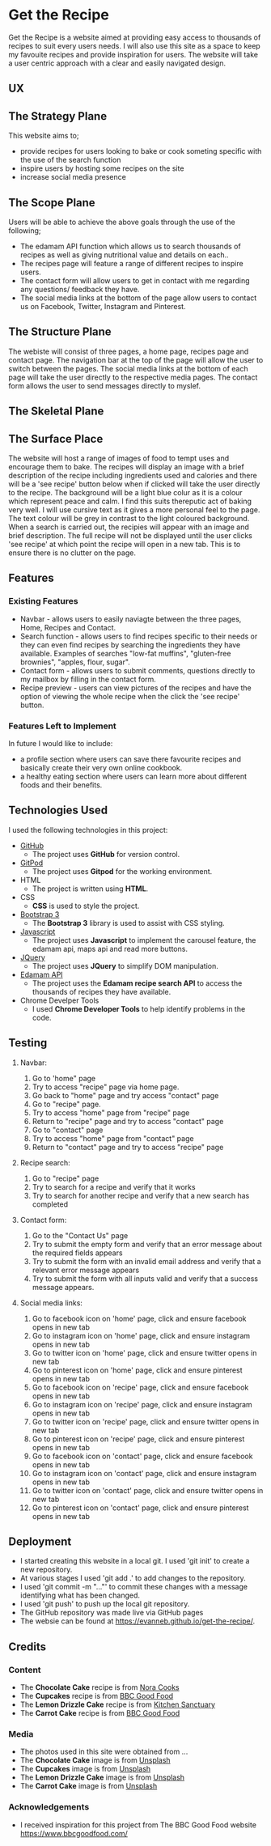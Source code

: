 # Get the Recipe

Get the Recipe is a website aimed at providing easy access to thousands of recipes to suit every users needs. I will also use this site as a space to keep my favouite recipes and provide inspiration for users. 
The website will take a user centric approach with a clear and easily navigated design. 
 
## UX

## The Strategy Plane
This website aims to;
- provide recipes for users looking to bake or cook someting specific with the use of the search function
- inspire users by hosting some recipes on the site
- increase social media presence 

## The Scope Plane
Users will be able to achieve the above goals through the use of the following;
- The edamam API function which allows us to search thousands of recipes as well as giving nutritional value and details on each..
- The recipes page will feature a range of different recipes to inspire users.
- The contact form will allow users to get in contact with me regarding any questions/ feedback they have.
- The social media links at the bottom of the page allow users to contact us on Facebook, Twitter, Instagram and Pinterest.

## The Structure Plane
The webiste will consist of three pages, a home page, recipes page and contact page.
The navigation bar at the top of the page will allow the user to switch between the pages. 
The social media links at the bottom of each page will take the user directly to the respective media pages.
The contact form allows the user to send messages directly to myslef.

## The Skeletal Plane

## The Surface Place
The website will host a range of images of food to tempt uses and encourage them to bake. The recipes will display an image with a brief description of the recipe including ingredients used and calories and there will be a 'see recipe' button below when if clicked will take the user directly to the recipe.
The background will be a light blue colur as it is a colour which represent peace and calm. I find this suits thereputic act of baking very well. 
I will use cursive text as it gives a more personal feel to the page. The text colour will be grey in contrast to the light coloured background.
When a search is carried out, the recipies will appear with an image and brief description. The full recipe will not be displayed until the user clicks 'see recipe' at which point the recipe will open in a new tab. This is to ensure there is no clutter on the page.


## Features
 
### Existing Features
- Navbar - allows users to easily naviagte between the three pages, Home, Recipes and Contact.
- Search function - allows users to find recipes specific to their needs or they can even find recipes by searching the ingredients they have available. Examples of searches "low-fat muffins", "gluten-free brownies", "apples, flour, sugar". 
- Contact form - allows users to submit comments, questions directly to my mailbox by filling in the contact form. 
- Recipe preview - users can view pictures of the recipes and have the option of viewing the whole recipe when the click the 'see recipe' button.  

### Features Left to Implement
In future I would like to include:
- a profile section where users can save there favourite recipes and basically create their very own online cookbook.
- a healthy eating section where users can learn more about different foods and their benefits.

## Technologies Used
I used the following technologies in this project: 

- [GitHub](https://github.com/)
    - The project uses **GitHub** for version control.
- [GitPod](https://gitpod.io/)
    - The project uses **Gitpod** for the working environment.
- HTML
    - The project is written using **HTML**.
- CSS
    - **CSS** is used to style the project.
- [Bootstrap 3](https://getbootstrap.com/)
    - The  **Bootstrap 3** library is used to assist with CSS styling. 
- [Javascript](https://javascript.com)
    - The project uses **Javascript** to implement the carousel feature, the edamam api, maps api and read more buttons.
- [JQuery](https://jquery.com)
    - The project uses **JQuery** to simplify DOM manipulation.
- [Edamam API](https://www.edamam.com/)
    - The project uses the **Edamam recipe search API** to access the thousands of recipes they have available.
- Chrome Develper Tools
    - I used **Chrome Developer Tools** to help identify problems in the code.


## Testing

1. Navbar:
    1. Go to 'home" page 
    2. Try to access "recipe" page via home page.
    3. Go back to "home" page and try access "contact" page
    4. Go to "recipe" page.
    5. Try to access "home" page from "recipe" page
    6. Return to "recipe" page and try to access "contact" page
    7. Go to "contact" page
    8. Try to access "home" page from "contact" page
    9. Return to "contact" page and try to access "recipe" page

2. Recipe search:
    1. Go to "recipe" page
    2. Try to search for a recipe and verify that it works
    3. Try to search for another recipe and verify that a new search has completed

3. Contact form:
    1. Go to the "Contact Us" page
    2. Try to submit the empty form and verify that an error message about the required fields appears
    3. Try to submit the form with an invalid email address and verify that a relevant error message appears
    4. Try to submit the form with all inputs valid and verify that a success message appears.

4. Social media links:
    1. Go to facebook icon on 'home' page, click and ensure facebook opens in new tab
    2. Go to instagram icon on 'home' page, click and ensure instagram opens in new tab
    3. Go to twitter icon on 'home' page, click and ensure twitter opens in new tab
    4. Go to pinterest icon on 'home' page, click and ensure pinterest opens in new tab
    5. Go to facebook icon on 'recipe' page, click and ensure facebook opens in new tab
    6. Go to instagram icon on 'recipe' page, click and ensure instagram opens in new tab
    7. Go to twitter icon on 'recipe' page, click and ensure twitter opens in new tab
    8. Go to pinterest icon on 'recipe' page, click and ensure pinterest opens in new tab
    9. Go to facebook icon on 'contact' page, click and ensure facebook opens in new tab
    10. Go to instagram icon on 'contact' page, click and ensure instagram opens in new tab
    11. Go to twitter icon on 'contact' page, click and ensure twitter opens in new tab
    12. Go to pinterest icon on 'contact' page, click and ensure pinterest opens in new tab


## Deployment

- I started creating this website in a local git. I used 'git init' to create a new repository.
- At various stages I used 'git add .' to add changes to the repository.
- I used 'git commit -m "..."' to commit these changes with a message identifying what has been changed.
- I used 'git push' to push up the local git repository. 
- The GitHub repository was made live via GitHub pages
- The websie can be found at https://evanneb.github.io/get-the-recipe/.


## Credits

### Content
- The **Chocolate Cake** recipe is from [Nora Cooks](https://www.noracooks.com/vegan-chocolate-cake/)
- The **Cupcakes** recipe is from [BBC Good Food](https://www.bbcgoodfood.com/recipes/vegan-cupcakes)
- The **Lemon Drizzle Cake** recipe is from [Kitchen Sanctuary](https://www.kitchensanctuary.com/vegan-lemon-drizzle-cake/)
- The **Carrot Cake** recipe is from [BBC Good Food](https://www.bbcgoodfood.com/recipes/vegan-carrot-cake)

### Media
- The photos used in this site were obtained from ...
- The **Chocolate Cake** image is from [Unsplash](https://unsplash.com/photos/Id8BO472TbY)
- The **Cupcakes** image is from [Unsplash](https://unsplash.com/photos/MKBoRZEGeiM)
- The **Lemon Drizzle Cake** image is from [Unsplash](https://unsplash.com/photos/-Qe0rpF2ThY)
- The **Carrot Cake** image is from [Unsplash](https://unsplash.com/photos/79bdGHMW_O0)

### Acknowledgements

- I received inspiration for this project from The BBC Good Food website https://www.bbcgoodfood.com/
